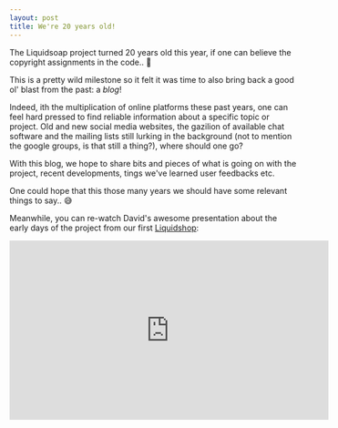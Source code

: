 ```yaml
---
layout: post
title: We're 20 years old!
---
```


The Liquidsoap project turned 20 years old this year, if one can believe the copyright assignments in the code.. 😬

This is a pretty wild milestone so it felt it was time to also bring back a good ol' blast from the past: a _blog_!

Indeed, ith the multiplication of online platforms these past years, one can feel hard pressed to find reliable information
about a specific topic or project. Old and new social media websites, the gazilion of
available chat software and the mailing lists still lurking in the background (not to mention the google groups, is that
still a thing?), where should one go?

With this blog, we hope to share bits and pieces of what is going on with the project, recent developments, tings we've learned
user feedbacks etc.

One could hope that this those many years we should have some relevant things to say.. 😅

Meanwhile, you can re-watch David's awesome presentation about the early days of the project from our first [Liquidshop](http://www.liquidsoap.info/liquidshop/1/):

<iframe width="560" height="315" src="https://www.youtube.com/embed/APSGSHlScaY" frameborder="0" allow="accelerometer; autoplay; clipboard-write; encrypted-media; gyroscope; picture-in-picture" allowfullscreen=""></iframe>

